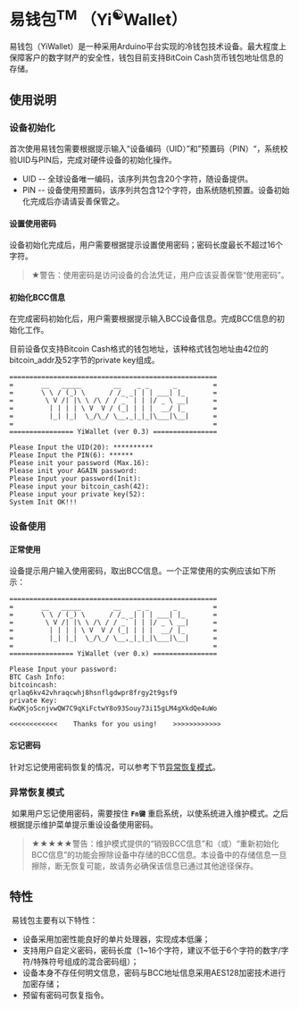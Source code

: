 # 易钱包<sup>TM</sup>  （Yi<sup>☯</sup>Wallet）

​	易钱包（YiWallet）是一种采用Arduino平台实现的冷钱包技术设备。最大程度上保障客户的数字财产的安全性，钱包目前支持BitCoin Cash货币钱包地址信息的存储。

<!-- more -->

## 使用说明

### 设备初始化

​	首次使用易钱包需要根据提示输入“设备编码（UID）”和”预置码（PIN）“，系统校验UID与PIN后，完成对硬件设备的初始化操作。

- UID -- 全球设备唯一编码，该序列共包含20个字符，随设备提供。
- PIN -- 设备使用预置码，该序列共包含12个字符，由系统随机预置。设备初始化完成后亦请请妥善保管之。

#### 设置使用密码

​	设备初始化完成后，用户需要根据提示设置使用密码；密码长度最长不超过16个字符。

> ★警告：使用密码是访问设备的合法凭证，用户应该妥善保管“使用密码”。

#### 初始化BCC信息

​	在完成密码初始化后，用户需要根据提示输入BCC设备信息。完成BCC信息的初始化工作。

目前设备仅支持Bitcoin Cash格式的钱包地址，该种格式钱包地址由42位的bitcoin_addr及52字节的private key组成。

``` shell
====================================================
=       __   _____        __    _ _      _         =
=       \ \ / (_) \      / /_ _| | | ___| |_       =
=        \ V /| |\ \ /\ / / _` | | |/ _ \ __|      =
=         | | | | \ V  V / (_| | | |  __/ |_       =
=         |_| |_|  \_/\_/ \__,_|_|_|\___|\__|      =
=                                                  =
================ YiWallet (ver 0.3) ================

Please Input the UID(20): **********
Please Input the PIN(6): ******
Please init your password (Max.16): 
Please init your AGAIN password: 
Please Input your password(Init): 
Please input your bitcoin_cash(42): 
Please input your private key(52): 
System Init OK!!!
```

### 设备使用

#### 正常使用

​	设备提示用户输入使用密码，取出BCC信息。一个正常使用的实例应该如下所示：

``` shell
====================================================
=       __   _____        __    _ _      _         =
=       \ \ / (_) \      / /_ _| | | ___| |_       =
=        \ V /| |\ \ /\ / / _` | | |/ _ \ __|      =
=         | | | | \ V  V / (_| | | |  __/ |_       =
=         |_| |_|  \_/\_/ \__,_|_|_|\___|\__|      =
=                                                  =
================ YiWallet (ver 0.x) ================

Please Input your password: 
BTC Cash Info: 
bitcoincash: 
qrlaq6kv42vhraqcwhj8hsnflgdwpr8frgy2t9gsf9
private Key: 
KwQKjoScnjvwQW7C9qXiFctwY8o93Souy73i15gLM4gXkdQe4uWo

<<<<<<<<<<<<    Thanks for you using!    >>>>>>>>>>>>
```

#### 忘记密码

针对忘记使用密码恢复的情况，可以参考下节[异常恢复模式](#recover_mode)。

### <span id = "recover_mode">异常恢复模式</span>


​	如果用户忘记使用密码，需要按住 **`Fn键`** 重启系统，以使系统进入维护模式。之后根据提示维护菜单提示重设设备使用密码。

> ★★★★★警告：维护模式提供的“销毁BCC信息”和（或）“重新初始化BCC信息”的功能会擦除设备中存储的BCC信息。本设备中的存储信息一旦擦除，断无恢复可能，故请务必确保该信息已通过其他途径保存。

## 特性

​	易钱包主要有以下特性：

-   设备采用加密性能良好的单片处理器，实现成本低廉；
-   支持用户自定义密码，密码长度（1~16个字符，建议不低于6个字符的数字/字符/特殊符号组成的混合密码组）；
-   设备本身不存任何明文信息，密码与BCC地址信息采用AES128加密技术进行加密存储；
-   预留有密码可恢复指令。
